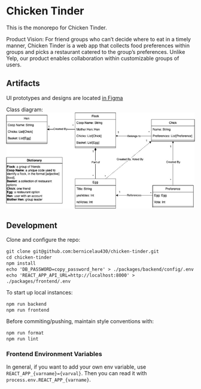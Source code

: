 # Chicken Tinder
This is the monorepo for Chicken Tinder.

Product Vision: For friend groups who can’t decide where to eat in a timely manner, Chicken Tinder is a web app that collects food preferences within groups and picks a restaurant catered to the group’s preferences. Unlike Yelp, our product enables collaboration within customizable groups of users.

## Artifacts
UI prototypes and designs are located [in Figma](https://www.figma.com/file/NYJDxRDX5nzyrkO2d03S7I/Chicken-Tinder?type=design&node-id=0%3A1&mode=design&t=a2ww8RXXaC2aStSE-1)

Class diagram: ![here](./docs/schema.jpg)

## Development
Clone and configure the repo: 
```
git clone git@github.com:bernicelau430/chicken-tinder.git
cd chicken-tinder
npm install
echo 'DB_PASSWORD=copy_password_here' > ./packages/backend/config/.env
echo 'REACT_APP_API_URL=http://localhost:8000' > ./packages/frontend/.env
```

To start up local instances: 
```
npm run backend
npm run frontend
```

Before commiting/pushing, maintain style conventions with:
```
npm run format
npm run lint
```

### Frontend Environment Variables
In general, if you want to add your own env variable, use `REACT_APP_{varname}={varval}`. Then you can read it with `process.env.REACT_APP_{varname}`.
